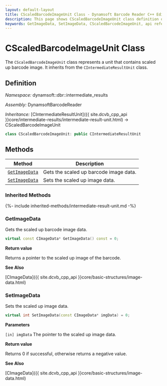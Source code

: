 ```yaml
---
layout: default-layout
title: CScaledBarcodeImageUnit Class - Dynamsoft Barcode Reader C++ Edition API Reference
description: This page shows CScaledBarcodeImageUnit class definition of Dynamsoft Barcode Reader SDK C++ Edition.
keywords: GetImageData, SetImageData, CScaledBarcodeImageUnit, api reference
---
```

# CScaledBarcodeImageUnit Class

The `CScaledBarcodeImageUnit` class represents a unit that contains scaled up barcode image. It inherits from the `CIntermediateResultUnit` class.

## Definition

*Namespace:* dynamsoft::dbr::intermediate_results

*Assembly:* DynamsoftBarcodeReader

*Inheritance:* [CIntermediateResultUnit]({{ site.dcvb_cpp_api }}core/intermediate-results/intermediate-result-unit.html) -> CScaledBarcodeImageUnit

```cpp
class CScaledBarcodeImageUnit: public CIntermediateResultUnit
```

## Methods

| Method                            | Description |
|-----------------------------------|-------------|
| [`GetImageData`](#getimagedata)           | Gets the scaled up barcode image data.|
| [`SetImageData`](#setimagedata)           | Sets the scaled up image data.|

### Inherited Methods

{%- include inherited-methods/intermediate-result-unit.md -%}

### GetImageData

Gets the scaled up barcode image data.

```cpp
virtual const CImageData* GetImageData() const = 0;
```

**Return value**

Returns a pointer to the scaled up image of the barcode.

**See Also**

[CImageData]({{ site.dcvb_cpp_api }}core/basic-structures/image-data.html)

### SetImageData

Sets the scaled up image data.

```cpp
virtual int SetImageData(const CImageData* imgData) = 0;
```

**Parameters**

`[in] imgData` The pointer to the scaled up image data.

**Return value**

Returns 0 if successful, otherwise returns a negative value.

**See Also**

[CImageData]({{ site.dcvb_cpp_api }}core/basic-structures/image-data.html)
